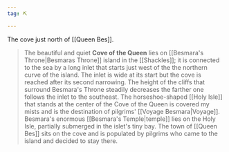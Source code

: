 ```yaml
---
tag: ⛏️

---
```

The cove just north of [[Queen Bes]].
> The beautiful and quiet **Cove of the Queen** lies on [[Besmara's Throne|Besmaras Throne]] island in the [[Shackles]]; it is connected to the sea by a long inlet that starts just west of the the northern curve of the island. The inlet is wide at its start but the cove is reached after its second narrowing. The height of the cliffs that surround Besmara's Throne steadily decreases the farther one follows the inlet to the southeast. The horseshoe-shaped [[Holy Isle]] that stands at the center of the Cove of the Queen is covered my mists and is the destination of pilgrims' [[Voyage Besmara|Voyage]]. Besmara's enormous [[Besmara's Temple|temple]] lies on the Holy Isle, partially submerged in the islet's tiny bay. The town of [[Queen Bes]] sits on the cove and is populated by pilgrims who came to the island and decided to stay there.







